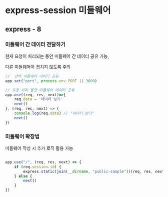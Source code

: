 # express-session 미들웨어

## express - 8

### 미들웨어 간 데이터 전달하기

현재 요청이 처리되는 동안 미들웨어 간 데이터 공유 가능,

다른 미들웨어아 겹치지 않도록 주의

``` typescript
//  전역 미들웨어 데이터 공유
app.set("port", process.env.PORT || 3000)

// 요청 처리 동안 미들웨어 데이터 공유
app.use((req, res, next)=>{
    req.data = '데이터 넣기'
    next()
}, (req, res, next) => {
    console.log(req.data) // "데이터 받기"
    next()
})

```

### 미들웨어 확장법

미들웨어 작성 시 추가 로직 활용 가능

``` typescript

app.use("/", (req, res, next) => {
    if (req.session.id) {
        express.static(join(__dirname, "public-sample"))(req, res, next)
    } else {
        next()
    }
})

```
